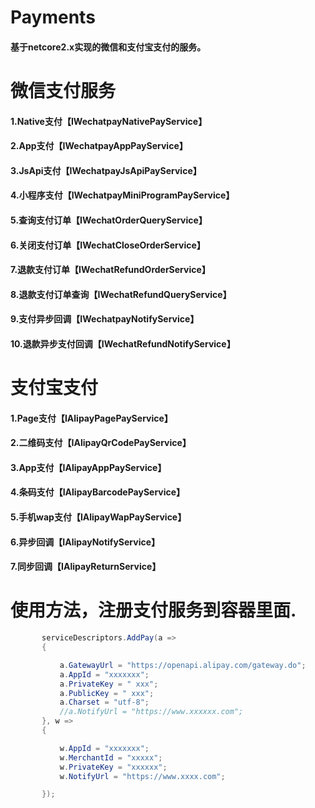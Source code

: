 # Payments
#### 基于netcore2.x实现的微信和支付宝支付的服务。

# 微信支付服务
#### 1.Native支付【IWechatpayNativePayService】
#### 2.App支付【IWechatpayAppPayService】
#### 3.JsApi支付【IWechatpayJsApiPayService】
#### 4.小程序支付【IWechatpayMiniProgramPayService】
#### 5.查询支付订单【IWechatOrderQueryService】
#### 6.关闭支付订单【IWechatCloseOrderService】
#### 7.退款支付订单【IWechatRefundOrderService】
#### 8.退款支付订单查询【IWechatRefundQueryService】
#### 9.支付异步回调【IWechatpayNotifyService】
#### 10.退款异步支付回调【IWechatRefundNotifyService】

# 支付宝支付
#### 1.Page支付【IAlipayPagePayService】
#### 2.二维码支付【IAlipayQrCodePayService】
#### 3.App支付【IAlipayAppPayService】
#### 4.条码支付【IAlipayBarcodePayService】
#### 5.手机wap支付【IAlipayWapPayService】
#### 6.异步回调【IAlipayNotifyService】
#### 7.同步回调【IAlipayReturnService】


# 使用方法，注册支付服务到容器里面.
```c#
       serviceDescriptors.AddPay(a =>
       {

           a.GatewayUrl = "https://openapi.alipay.com/gateway.do";
           a.AppId = "xxxxxxx";
           a.PrivateKey = " xxx";
           a.PublicKey = " xxx";
           a.Charset = "utf-8";
           //a.NotifyUrl = "https://www.xxxxxx.com";
       }, w =>
       {

           w.AppId = "xxxxxxx";
           w.MerchantId = "xxxxx";
           w.PrivateKey = "xxxxxx";
           w.NotifyUrl = "https://www.xxxx.com";

       });
```
 
